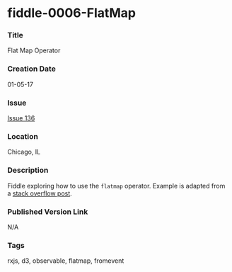 fiddle-0006-FlatMap
======


### Title

Flat Map Operator


### Creation Date

01-05-17


### Issue

[Issue 136](https://github.com/bradyhouse/house/issues/136)


### Location

Chicago, IL


### Description

Fiddle exploring how to use the `flatmap` operator.  Example is adapted from a [stack overflow post](http://stackoverflow.com/questions/33246978/understanding-rxjss-flatmap-flatmaplatest-in-c-sharp-terms).



### Published Version Link

N/A


### Tags

rxjs, d3, observable, flatmap, fromevent

